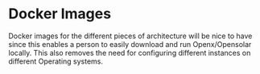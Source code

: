 # Docker Images

Docker images for the different pieces of architecture will be nice to have since this enables a person to easily download and run Openx/Opensolar locally. This also removes the need for configuring different instances on different Operating systems.

